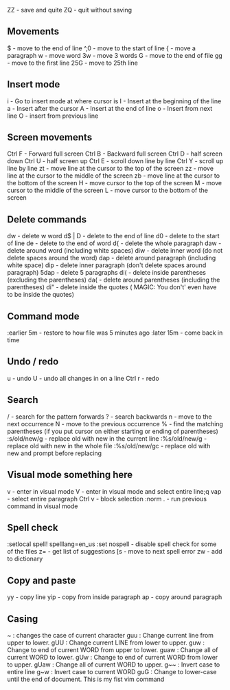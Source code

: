 
ZZ - save and quite
ZQ - quit without saving

## Movements
$ - move to the end of line
^,0 - move to the start of line
{ - move a paragraph
w - move word
3w - move 3 words
G - move to the end of file
gg - move to the first line
25G - move to 25th line



## Insert mode
i - Go to insert mode at where cursor is
I - Insert at the beginning of the line
a - Insert after the cursor
A - Insert at the end of line
o - Insert from next line
O - insert from previous line

## Screen movements
Ctrl F - Forward full screen 
Ctrl B - Backward full screen
Ctrl D - half screen down
Ctrl U - half screen up
Ctrl E - scroll down line by line
Ctrl Y - scroll up line by line
zt - move line at the cursor to the top of the screen
zz - move line at the cursor to the middle of the screen
zb - move line at the cursor to the bottom  of the screen
H - move cursor to the top of the screen
M - move cursor to the middle of the screen
L - move cursor to the bottom of the screen

## Delete commands
dw - delete w word
d$ | D - delete to the end of line
d0 - delete to the start of line
de - delete to the end of word
d{ - delete the whole paragraph
daw - delete around word (including white spaces)
diw - delete inner word (do not delete spaces around the word)
dap - delete around paragraph (including white space)
dip - delete inner paragraph (don't delete spaces around paragraph)
5dap - delete 5 paragraphs
di( - delete inside parentheses (excluding the parentheses)
da( - delete around parentheses (including the parentheses)
di" - delete inside the quotes ( MAGIC: You don't' even have to be inside the
quotes)
## Command mode
:earlier 5m - restore to how file was 5 minutes ago
:later 15m - come back in time

## Undo / redo
u - undo
U - undo all changes in on a line
Ctrl r - redo

## Search
/ - search for the pattern forwards
? - search backwards
n - move to the next occurrence
N - move to the previous occurrence
% - find the matching parentheses (if you put cursor on either starting or ending of parentheses)
:s/old/new/g - replace old with new in the current line
:%s/old/new/g - replace old with new in the whole file
:%s/old/new/gc - replace old with new and prompt before replacing

## Visual mode something here
v - enter in visual mode
V - enter in visual mode and select entire line;q
vap - select entire paragraph
Ctrl v - block selection
:norm . - run previous command in visual mode

## Spell check
:setlocal spell! spelllang=en_us
:set nospell - disable spell check for some of the files
z= - get list of suggestions
[s - move to next spell error
zw - add to dictionary

## Copy and paste
yy - copy line
yip - copy from inside paragraph
ap - copy around paragraph

## Casing
 ~    : changes the case of current character 
 guu  : Change current line from upper to lower. 
 gUU  : Change current LINE from lower to upper. 
 guw  : Change to end of current WORD from upper to lower. 
 guaw : Change all of current WORD to lower. 
 gUw  : Change to end of current WORD from lower to upper. 
 gUaw : Change all of current WORD to upper. 
 g~~  : Invert case to entire line 
 g~w  : Invert case to current WORD 
 guG : Change to lower-case until the end of document.
This is my fist vim command

